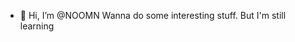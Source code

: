 - 👋 Hi, I’m @NOOMN
Wanna do some interesting stuff.
But I'm still learning


<!---
NOOMN/NOOMN is a ✨ special ✨ repository because its `README.md` (this file) appears on your GitHub profile.
You can click the Preview link to take a look at your changes.
--->
